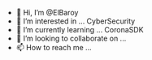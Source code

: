 - 👋 Hi, I’m @ElBaroy
- 👀 I’m interested in ... CyberSecurity
- 🌱 I’m currently learning ... CoronaSDK
- 💞️ I’m looking to collaborate on ...
- 📫 How to reach me ...

<!---
ElBaroy/ElBaroy is a ✨ special ✨ repository because its `README.md` (this file) appears on your GitHub profile.
You can click the Preview link to take a look at your changes.
--->
